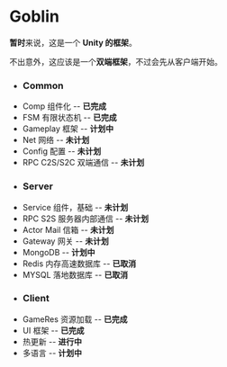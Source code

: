 # Goblin

**暂时**来说，这是一个 **Unity 的框架**。

不出意外，这应该是一个**双端框架**，不过会先从客户端开始。

- ### Common
 - Comp 组件化
 -- **已完成**
 - FSM 有限状态机
 -- **已完成**
 - Gameplay 框架
 -- **计划中**
 - Net 网络
 -- **未计划**
 - Config 配置
 -- **未计划**
 - RPC C2S/S2C 双端通信
 -- **未计划**
- ### Server
 - Service 组件，基础
 -- **未计划**
 - RPC S2S 服务器内部通信
 -- **未计划**
 - Actor Mail 信箱
 -- **未计划**
 - Gateway 网关
 -- **未计划**
 - MongoDB
 -- **计划中**
 - Redis 内存高速数据库
 -- **已取消**
 - MYSQL 落地数据库
 -- **已取消**
- ### Client
 - GameRes 资源加载
 -- **已完成**
 - UI 框架
 -- **已完成**
 - 热更新
 -- **进行中**
 - 多语言
 -- **计划中**
